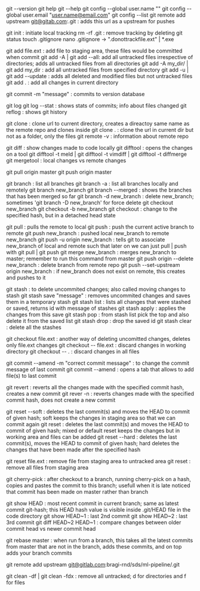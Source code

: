 git --version
git help <verb>
git <verb> --help
git config --global user.name "<user-name>"
git config --global user.email "<user.name@email.com>"
git config --list
git remote add upstream git@gitab.com:<repo-name>.git : adds this url as a upstream for pushes

git init : initiate local tracking
rm -rf .git : remove tracking by deleting
git status
touch .gitignore
nano .gitignore -> ".donottrackfile.ext" | *.exe

git add file.ext : add file to staging area, these files would be committed when commit
git add -A | git add --all: add all untracked files irrespective of directories; adds all untracked files from all directories
git add -A my_dir/ | git add my_dir : add all untracked files from specified directory
git add -u | git add --update : adds all deleted and modified files but not untracked files
git add . : add all changes in current directory 

git commit -m "message" : commits to version database

git log
git log --stat : shows stats of commits; info about files changed
git reflog : shows git history

git clone <url> : clone url to current directory, creates a direactoy same name as the remote repo and clones inside
git clone <url> . : clone the url in current dir but not as a folder, only the files
git remote -v : information about remote repo

git diff : show changes made to code locally
git difftool : opens the changes on a tool
git difftool -t meld | git difftool -t vimdiff | git difftool -t diffmerge
git mergetool : local changes vs remote changes 

git pull origin master
git push origin master

git branch : list all branches
git branch -a : list all branches locally and remotely
git branch new_branch
git branch --merged : shows the branches that has been merged so far
git branch -d new_branch : delete new_branch; sometimes 'git branch -D new_branch' for force delete
git checkout new_branch
git checkout -b new_branch
git checkout <git-hash> : change to the specified hash, but in a detached head state

git pull : pulls the remote to local
git push : push the current active branch to remote
git push new_branch : pushed local new_branch to remote new_branch
git push -u origin new_branch : tells git to associate new_branch of local and remote such that later on we can just pull | push with git pull | git push
git merge new_branch : merges new_branch to master; remember to run this command from master
git push origin --delete new_branch : delete branch from remote repo
git push --set-upstream origin new_branch : if new_branch does not exist on remote, this creates and pushes to it

git stash : to delete uncommited changes; also called moving changes to stash
git stash save "message" : removes uncommited changes and saves them in a temporary stash
git stash list : lists all changes that were stashed or saved, returns id with message of stashes
git stash apply <stash id from stash list> : applies the changes from this save
git stash pop : from stash list pick the top and also delete it from the saved list
git stash drop <stash id from stash list> : drop the saved id
git stash clear : delete all the stashes

git checkout file.ext : another way of deleting uncomitted changes, deletes only file.ext changes
git checkout -- file.ext : discard changes in working directory
git checkout -- . : discard changes in all files

git commit --amend -m "correct commit message" : to change the commit message of last commit
git commit --amend : opens a tab that allows to add file(s) to last commit

git revert <git-hash> : reverts all the changes made with the specified commit hash, creates a new commit
git rever -n <git-hash> : reverts changes made with the specified commit hash, does not create a new commit

git reset --soft <git-hash> : deletes the last commit(s) and moves the HEAD to commit of given hash; soft keeps the changes in staging area so that we can commit again
git reset <git-hash> : deletes the last commit(s) and moves the HEAD to commit of given hash; mixed or default reset keeps the changes but in working area and files can be added
git reset --hard <git-hash> : deletes the last commit(s), moves the HEAD to commit of given hash; hard deletes the changes that have been made after the specified hash

git reset file.ext : remove file from staging area to untracked area
git reset : remove all files from staging area

git cherry-pick <git-hash> : after checkout to a branch, running cherry-pick on a hash, copies and pastes the commit to this branch; usefull when it is late noticed that commit has been made on master rather than branch

git show HEAD : most recent commit in current branch; same as latest commit git-hash; this HEAD hash value is visible inside .git/HEAD file in the code directory
git show HEAD~1 : last 2nd commit 
git show HEAD~2 : last 3rd commit
git diff HEAD~2 HEAD~1 : compare changes between older commit head vs newer commit head

git rebase master : when run from a branch, this takes all the latest commits from master that are not in the branch, adds these commits, and on top adds your branch commits

git remote add upstream git@gitlab.com:bragi-rnd/sds/ml-pipeline/<repo-name>.git

git clean -df | git clean -fdx : remove all untracked; d for directories and f for files
